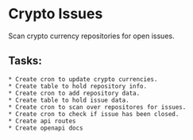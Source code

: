 # Crypto Issues

Scan crypto currency repositories for open issues. 

## Tasks:
    * Create cron to update crypto currencies.
    * Create table to hold repository info.
    * Create cron to add repository data.
    * Create table to hold issue data.
    * Create cron to scan over repositores for issues.
    * Create cron to check if issue has been closed.
    * Create api routes
    * Create openapi docs